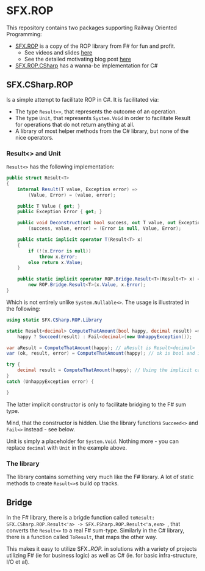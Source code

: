 # SFX.ROP

This repository contains two packages supporting Railway Oriented Programming:

* [SFX.ROP](https://www.nuget.org/packages/SFX.ROP/) is a copy  of the ROP library from F# for fun and profit.
    - See videos and slides [here](https://fsharpforfunandprofit.com/rop/)
    - See the detailed motivating blog post [here](https://fsharpforfunandprofit.com/posts/recipe-part2/)
* [SFX.ROP.CSharp](https://www.nuget.org/packages/SFX.ROP.CSharp/) has a wanna-be implementation for C#

## SFX.CSharp.ROP

Is a simple attempt to facilitate ROP in C#. It is facilitated via:

* The type ```Result<>```, that represents the outcome of an operation.
* The type ```Unit```, that represents ```System.Void``` in order to facilitate Result for operations that do not return anything at all.
* A library of most helper methods from the C# library, but none of the nice operators.

### Result<> and Unit

```Result<>``` has the following implementation:

``` csharp
public struct Result<T>
{
    internal Result(T value, Exception error) =>
        (Value, Error) = (value, error);

    public T Value { get; }
    public Exception Error { get; }

    public void Deconstruct(out bool success, out T value, out Exception error) =>
        (success, value, error) = (Error is null, Value, Error);

    public static implicit operator T(Result<T> x)
    {
        if (!(x.Error is null))
            throw x.Error;
        else return x.Value;
    }

    public static implicit operator ROP.Bridge.Result<T>(Result<T> x) =>
        new ROP.Bridge.Result<T>(x.Value, x.Error);
}
```

Which is not entirely unlike ```System.Nullable<>```. The usage is illustrated in the following:

``` csharp
using static SFX.CSharp.ROP.Library

static Result<decimal> ComputeThatAmount(bool happy, decimal result) =>
    happy ? Succeed(result) : Fail<decimal>(new UnhappyException());

var aResult = ComputeThatAmount(happy); // aResult is Result<decimal>
var (ok, result, error) = ComputeThatAmount(happy); // ok is bool and if true then error is something, if false error is null and result has a value

try {
    decimal result = ComputeThatAmount(happy); // Using the implicit cast operator, that may throw an exception.
}
catch (UnhappyException error) {

}
```

The latter implicit constructor is only to facilitate bridging to the F# sum type.

Mind, that the constructor is hidden. Use the library functions ```Succeed<>``` and ```Fail<>``` instead - see below.

Unit is simply a placeholder for ```System.Void```. Nothing more - you can replace ```decimal``` with ```Unit``` in the example above.

### The library

The library contains something very much like the F# library. A lot of static methods to create ```Result<>```s build op tracks.

## Bridge

In the F# library, there is a brigde function called ```toResult: SFX.CSharp.ROP.Result<'a> -> SFX.FSharp.ROP.Result<'a,exn> ```, that converts the ```Result<>``` to a real F# sum-type. Similarly in the C# library, there is a function called ```ToResult```, that maps the other way.

This makes it easy to utilize SFX.*.ROP.* in solutions with a variety of projects utilizing F# (ie for business logic) as well as C# (ie. for basic infra-structure, I/O et al).